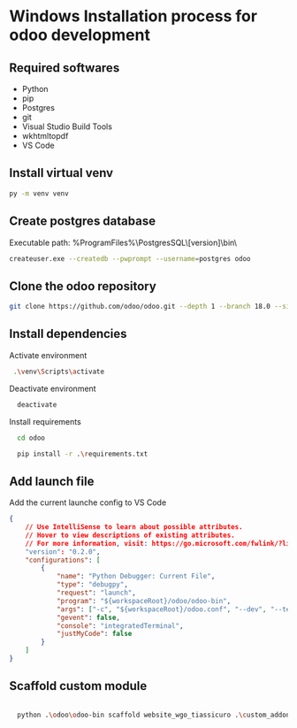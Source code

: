 # Windows Installation process for odoo development

## Required softwares

- Python
- pip
- Postgres
- git
- Visual Studio Build Tools
- wkhtmltopdf
- VS Code

## Install virtual venv

```bash
py -m venv venv
```

## Create postgres database

Executable path: %ProgramFiles%\PostgresSQL\\[version]\\bin\\

```bash
createuser.exe --createdb --pwprompt --username=postgres odoo
```

## Clone the odoo repository

```bash
git clone https://github.com/odoo/odoo.git --depth 1 --branch 18.0 --single-branch
```

## Install dependencies

Activate environment

```bash
 .\venv\Scripts\activate
```

Deactivate environment

```bash
  deactivate
```

Install requirements

```bash
  cd odoo
```

```bash
  pip install -r .\requirements.txt
```

## Add launch file

Add the current launche config to VS Code

```json
{
    // Use IntelliSense to learn about possible attributes.
    // Hover to view descriptions of existing attributes.
    // For more information, visit: https://go.microsoft.com/fwlink/?linkid=830387
    "version": "0.2.0",
    "configurations": [
        {
            "name": "Python Debugger: Current File",
            "type": "debugpy",
            "request": "launch",
            "program": "${workspaceRoot}/odoo/odoo-bin",
            "args": ["-c", "${workspaceRoot}/odoo.conf", "--dev", "--test-enable"],
            "gevent": false,
            "console": "integratedTerminal",
            "justMyCode": false
        }
    ]
}
```

## Scaffold custom module

```bash
  
  python .\odoo\odoo-bin scaffold website_wgo_tiassicuro .\custom_addons\ 

```

